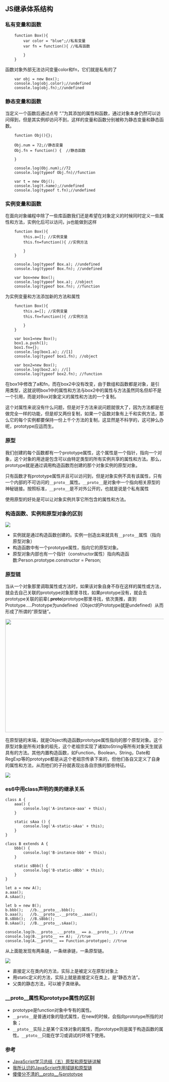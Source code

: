 ## JS继承体系结构

### 私有变量和函数

```
    function Box(){
        var color = "blue";//私有变量
        var fn = function(){ //私有函数
            
        }
    }
```

函数对象外部无法访问变量color和fn，它们就是私有的了

```
    var obj = new Box();
    console.log(obj.color);//undefined
    console.log(obj.fn);//undefined
```

### 静态变量和函数

当定义一个函数后通过点号 “.”为其添加的属性和函数，通过对象本身仍然可以访问得到，但是其实例却访问不到，这样的变量和函数分别被称为静态变量和静态函数。

```
    function Obj(){};

    Obj.num = 72;//静态变量
    Obj.fn = function() {  //静态函数
        
    }  
    
    console.log(Obj.num);//72
    console.log(typeof Obj.fn)//function
    
    var t = new Obj();
    console.log(t.name);//undefined
    console.log(typeof t.fn);//undefined
```

### 实例变量和函数

在面向对象编程中除了一些库函数我们还是希望在对象定义的时候同时定义一些属性和方法，实例化后可以访问，js也能做到这样

```
    function Box(){
        this.a=[]; //实例变量
        this.fn=function(){ //实例方法
                    
        }
    }
            
    console.log(typeof Box.a); //undefined
    console.log(typeof Box.fn); //undefined
            
    var box=new Box();
    console.log(typeof box.a); //object
    console.log(typeof box.fn); //function
```

为实例变量和方法添加新的方法和属性

```
    function Box(){
        this.a=[]; //实例变量
        this.fn=function(){ //实例方法
       
        }
    }
            
    var box1=new Box();
    box1.a.push(1);
    box1.fn={};
    console.log(box1.a); //[1]
    console.log(typeof box1.fn); //object

    var box2=new Box();
    console.log(box2.a); //[]
    console.log(typeof box2.fn); //function
```

在box1中修改了a和fn，而在box2中没有改变，由于数组和函数都是对象，是引用类型，这就说明box1中的属性和方法与box2中的属性与方法虽然同名但却不是一个引用，而是对Box对象定义的属性和方法的一个复制。

这个对属性来说没有什么问题，但是对于方法来说问题就很大了，因为方法都是在做完全一样的功能，但是却又两份复制，如果一个函数对象有上千和实例方法，那么它的每个实例都要保持一份上千个方法的复制，这显然是不科学的，这可肿么办呢，prototype应运而生。


### 原型

我们创建的每个函数都有一个prototype属性，这个属性是一个指针，指向一个对象，这个对象的用途是包含可以由特定类型的所有实例共享的属性和方法。那么，prototype就是通过调用构造函数而创建的那个对象实例的原型对象。

只有函数才有prototype属性并且可以访问到，但是对象实例不具有该属性，只有一个内部的不可访问的`__proto__`属性。`__proto__`是对象中一个指向相关原型的神秘链接。按照标准，`__proto__`是不对外公开的，也就是说是个私有属性

使用原型的好处是可以让对象实例共享它所包含的属性和方法。

### 构造函数、实例和原型对象的区别

<img src="../images/js-constructor-proto-instance.png">

- 实例就是通过构造函数创建的。实例一创造出来就具有`__proto__`属性（指向原型对象）
- 构造函数中有一个prototype属性，指向它的原型对象。
- 原型对象内部也有一个指针（constructor属性）指向构造函数:Person.prototype.constructor = Person;

### 原型链

当从一个对象那里调取属性或方法时，如果该对象自身不存在这样的属性或方法，就会去自己关联的prototype对象那里寻找，如果prototype没有，就会去prototype关联的前辈(.__proto__)prototype那里寻找，依次类推，直到Prototype.….Prototype为undefined（Object的Prototype就是undefined）从而形成了所谓的“原型链”。

<img src="../images/js-proto-chain.png" style="width:640; height:360;">

在原型链的末端，就是Object构造函数prototype属性指向的那个原型对象。这个原型对象是所有对象的祖先，这个老祖宗实现了诸如toString等所有对象天生就该具有的方法。其他内置构造函数，如Function，Boolean，String，Date和RegExp等的prototype都是从这个老祖宗传承下来的，但他们各自又定义了自身的属性和方法，从而他们的子孙就表现出各自宗族的那些特征。

<img src="../images/js-proto-chain-function.png">

### es6中用class声明的类的继承关系

```
class A {
    aaa() {
        console.log('A-instance-aaa' + this);
    }

    static sAaa () {
        console.log('A-static-sAaa' + this);
    }
}

class B extends A {
    bbb() {
        console.log('B-instance-bbb' + this);
    }

    static sBbb() {
        console.log('B-static-sBbb' + this);
    }
}

let a = new A();
a.aaa();
A.sAaa();

let b = new B();
b.bbb();   //b.__proto__.bbb();
b.aaa();   //b.__proto__.__proto__.aaa();
B.sBbb();  //B.sBbb();
B.sAaa();  //B.__proto__.sAaa();

console.log(b.__proto__.__proto__ == a.__proto__); //true
console.log(B.__proto__ == A);  //true
console.log(A.__proto__ == Function.prototype); //true
```

从上面能发现有两条链，一条继承链，一条原型链。

<img src="../images/es6-class-proto-chain.png">

- 直接定义在类内的方法，实际上是被定义在原型对象上
- 用static定义的方法，实际上就是直接定义在类上，是“静态方法”。
- 父类的静态方法，可以被子类继承。

### __proto__属性和prototype属性的区别

- prototype是function对象中专有的属性。 
- `__proto__`是普通对象的隐式属性，在new的时候，会指向prototype所指的对象； 
- `__ptoto__`实际上是某个实体对象的属性，而prototype则是属于构造函数的属性。`__ptoto__`只能在学习或调试的环境下使用。


### 参考

- [JavaScript学习总结（五）原型和原型链详解](https://segmentfault.com/a/1190000000662547)
- [我所认识的JavaScript作用域链和原型链](https://funteas.com/topic/59f9a92b30b282a732b3439b)
- [傻傻分不清的__proto__与prototype](https://funteas.com/topic/59f96b5cadc582cf09ba7991)
